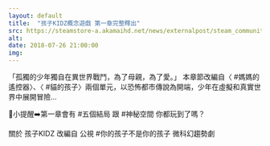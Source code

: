 ```yaml
---
layout: default
title:  "孩子KIDZ概念遊戲 第一章完整釋出"
src: https://steamstore-a.akamaihd.net/news/externalpost/steam_community_announcements/2462791699372793380
alt: 
date: 2018-07-26 21:00:00
img: 
---
```

「孤獨的少年獨自在異世界戰鬥，為了母親，為了愛。」
本章節改編自〈 #媽媽的遙控器〉、〈 #貓的孩子〉兩個單元，以恐怖都市傳說為開端，少年在虛擬和真實世界中展開冒險...

🎃小提醒➡️第一章會有 #五個結局 跟 #神秘空間 你都玩到了嗎？

關於 孩子KIDZ
改編自 公視 #你的孩子不是你的孩子 微科幻趨勢劇